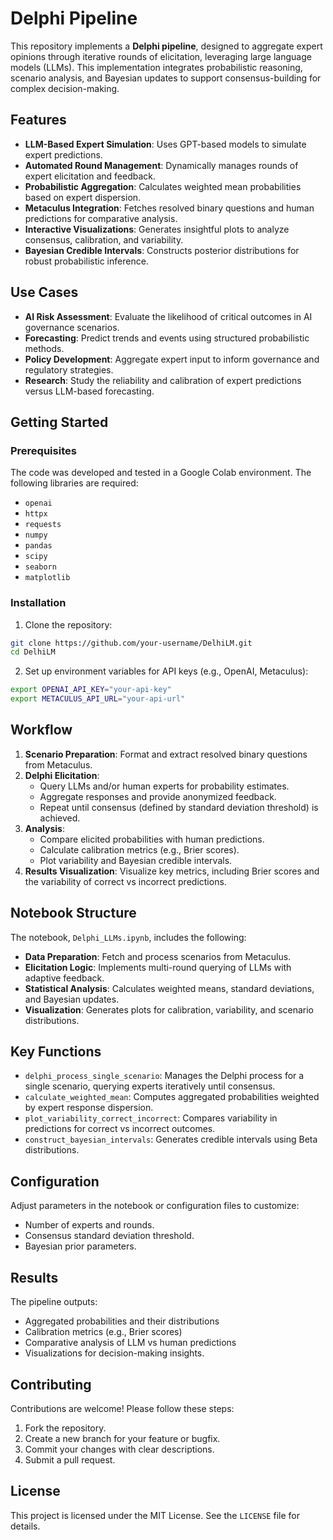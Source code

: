 # Delphi Pipeline

This repository implements a **Delphi pipeline**, designed to aggregate expert opinions through iterative rounds of elicitation, leveraging large language models (LLMs). This implementation integrates probabilistic reasoning, scenario analysis, and Bayesian updates to support consensus-building for complex decision-making.

## Features

- **LLM-Based Expert Simulation**: Uses GPT-based models to simulate expert predictions.
- **Automated Round Management**: Dynamically manages rounds of expert elicitation and feedback.
- **Probabilistic Aggregation**: Calculates weighted mean probabilities based on expert dispersion.
- **Metaculus Integration**: Fetches resolved binary questions and human predictions for comparative analysis.
- **Interactive Visualizations**: Generates insightful plots to analyze consensus, calibration, and variability.
- **Bayesian Credible Intervals**: Constructs posterior distributions for robust probabilistic inference.

## Use Cases

- **AI Risk Assessment**: Evaluate the likelihood of critical outcomes in AI governance scenarios.
- **Forecasting**: Predict trends and events using structured probabilistic methods.
- **Policy Development**: Aggregate expert input to inform governance and regulatory strategies.
- **Research**: Study the reliability and calibration of expert predictions versus LLM-based forecasting.

## Getting Started

### Prerequisites

The code was developed and tested in a Google Colab environment. The following libraries are required:
- `openai`
- `httpx`
- `requests`
- `numpy`
- `pandas`
- `scipy`
- `seaborn`
- `matplotlib`

### Installation

1. Clone the repository:

```bash
git clone https://github.com/your-username/DelhiLM.git
cd DelhiLM
```

2. Set up environment variables for API keys (e.g., OpenAI, Metaculus):

```bash
export OPENAI_API_KEY="your-api-key"
export METACULUS_API_URL="your-api-url"
```

## Workflow

1. **Scenario Preparation**: Format and extract resolved binary questions from Metaculus.
2. **Delphi Elicitation**:
   - Query LLMs and/or human experts for probability estimates.
   - Aggregate responses and provide anonymized feedback.
   - Repeat until consensus (defined by standard deviation threshold) is achieved.
3. **Analysis**:
   - Compare elicited probabilities with human predictions.
   - Calculate calibration metrics (e.g., Brier scores).
   - Plot variability and Bayesian credible intervals.
4. **Results Visualization**: Visualize key metrics, including Brier scores and the variability of correct vs incorrect predictions.

## Notebook Structure

The notebook, `Delphi_LLMs.ipynb`, includes the following:

- **Data Preparation**: Fetch and process scenarios from Metaculus.
- **Elicitation Logic**: Implements multi-round querying of LLMs with adaptive feedback.
- **Statistical Analysis**: Calculates weighted means, standard deviations, and Bayesian updates.
- **Visualization**: Generates plots for calibration, variability, and scenario distributions.

## Key Functions

- `delphi_process_single_scenario`: Manages the Delphi process for a single scenario, querying experts iteratively until consensus.
- `calculate_weighted_mean`: Computes aggregated probabilities weighted by expert response dispersion.
- `plot_variability_correct_incorrect`: Compares variability in predictions for correct vs incorrect outcomes.
- `construct_bayesian_intervals`: Generates credible intervals using Beta distributions.

## Configuration

Adjust parameters in the notebook or configuration files to customize:
- Number of experts and rounds.
- Consensus standard deviation threshold.
- Bayesian prior parameters.

## Results

The pipeline outputs:
- Aggregated probabilities and their distributions
- Calibration metrics (e.g., Brier scores)
- Comparative analysis of LLM vs human predictions
- Visualizations for decision-making insights.

## Contributing

Contributions are welcome! Please follow these steps:

1. Fork the repository.
2. Create a new branch for your feature or bugfix.
3. Commit your changes with clear descriptions.
4. Submit a pull request.

## License

This project is licensed under the MIT License. See the `LICENSE` file for details.
